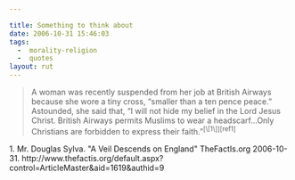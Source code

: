 ```yaml
---

title: Something to think about
date: 2006-10-31 15:46:03
tags:
  -  morality-religion
  -  quotes
layout: rut
---
```


<blockquote markdown="1">A woman was recently suspended from her job at British Airways because she wore a tiny cross, “smaller than a ten pence peace.” Astounded, she said that, “I will not hide my belief in the Lord Jesus Christ. British Airways permits Muslims to wear a headscarf…Only Christians are forbidden to express their faith.”<sup>[\[1\]][ref1]</blockquote>

<div markdown="1" class="postrefs">
1.  Mr. Douglas Sylva.  "A Veil Descends on England"  TheFactIs.org  2006-10-31.  http://www.thefactis.org/default.aspx?control=ArticleMaster&aid=1619&authid=9
</div>

[ref1]: http://www.thefactis.org/default.aspx?control=ArticleMaster&aid=1619&authid=9 "A Veil Descends on England"

